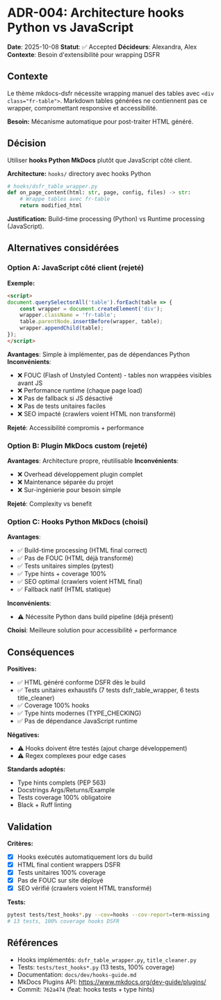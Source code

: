 # ADR-004: Architecture hooks Python vs JavaScript

**Date**: 2025-10-08
**Statut**: ✅ Accepted
**Décideurs**: Alexandra, Alex
**Contexte**: Besoin d'extensibilité pour wrapping DSFR

## Contexte

Le thème mkdocs-dsfr nécessite wrapping manuel des tables avec `<div class="fr-table">`. Markdown tables générées ne contiennent pas ce wrapper, compromettant responsive et accessibilité.

**Besoin:** Mécanisme automatique pour post-traiter HTML généré.

## Décision

Utiliser **hooks Python MkDocs** plutôt que JavaScript côté client.

**Architecture:** `hooks/` directory avec hooks Python
```python
# hooks/dsfr_table_wrapper.py
def on_page_content(html: str, page, config, files) -> str:
    # Wrappe tables avec fr-table
    return modified_html
```

**Justification:** Build-time processing (Python) vs Runtime processing (JavaScript).

## Alternatives considérées

### Option A: JavaScript côté client (rejeté)
**Exemple:**
```html
<script>
document.querySelectorAll('table').forEach(table => {
    const wrapper = document.createElement('div');
    wrapper.className = 'fr-table';
    table.parentNode.insertBefore(wrapper, table);
    wrapper.appendChild(table);
});
</script>
```

**Avantages**: Simple à implémenter, pas de dépendances Python
**Inconvénients**:
- ❌ FOUC (Flash of Unstyled Content) - tables non wrappées visibles avant JS
- ❌ Performance runtime (chaque page load)
- ❌ Pas de fallback si JS désactivé
- ❌ Pas de tests unitaires faciles
- ❌ SEO impacté (crawlers voient HTML non transformé)

**Rejeté**: Accessibilité compromis + performance

### Option B: Plugin MkDocs custom (rejeté)
**Avantages**: Architecture propre, réutilisable
**Inconvénients**:
- ❌ Overhead développement plugin complet
- ❌ Maintenance séparée du projet
- ❌ Sur-ingénierie pour besoin simple

**Rejeté**: Complexity vs benefit

### Option C: Hooks Python MkDocs (choisi)
**Avantages**:
- ✅ Build-time processing (HTML final correct)
- ✅ Pas de FOUC (HTML déjà transformé)
- ✅ Tests unitaires simples (pytest)
- ✅ Type hints + coverage 100%
- ✅ SEO optimal (crawlers voient HTML final)
- ✅ Fallback natif (HTML statique)

**Inconvénients**:
- ⚠️ Nécessite Python dans build pipeline (déjà présent)

**Choisi**: Meilleure solution pour accessibilité + performance

## Conséquences

**Positives:**
- ✅ HTML généré conforme DSFR dès le build
- ✅ Tests unitaires exhaustifs (7 tests dsfr_table_wrapper, 6 tests title_cleaner)
- ✅ Coverage 100% hooks
- ✅ Type hints modernes (TYPE_CHECKING)
- ✅ Pas de dépendance JavaScript runtime

**Négatives:**
- ⚠️ Hooks doivent être testés (ajout charge développement)
- ⚠️ Regex complexes pour edge cases

**Standards adoptés:**
- Type hints complets (PEP 563)
- Docstrings Args/Returns/Example
- Tests coverage 100% obligatoire
- Black + Ruff linting

## Validation

**Critères:**
- [x] Hooks exécutés automatiquement lors du build
- [x] HTML final contient wrappers DSFR
- [x] Tests unitaires 100% coverage
- [x] Pas de FOUC sur site déployé
- [x] SEO vérifié (crawlers voient HTML transformé)

**Tests:**
```bash
pytest tests/test_hooks*.py --cov=hooks --cov-report=term-missing
# 13 tests, 100% coverage hooks DSFR
```

## Références

- Hooks implémentés: `dsfr_table_wrapper.py`, `title_cleaner.py`
- Tests: `tests/test_hooks*.py` (13 tests, 100% coverage)
- Documentation: `docs/dev/hooks-guide.md`
- MkDocs Plugins API: https://www.mkdocs.org/dev-guide/plugins/
- Commit: `762a474` (feat: hooks tests + type hints)
